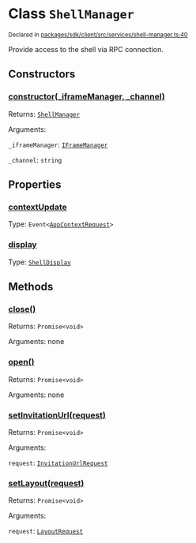 # Class `ShellManager`
<sub>Declared in [packages/sdk/client/src/services/shell-manager.ts:40](https://github.com/dxos/dxos/blob/56c97ac85/packages/sdk/client/src/services/shell-manager.ts#L40)</sub>


Provide access to the shell via RPC connection.

## Constructors
### [constructor(_iframeManager, _channel)](https://github.com/dxos/dxos/blob/56c97ac85/packages/sdk/client/src/services/shell-manager.ts#L47)




Returns: <code>[ShellManager](/api/@dxos/client/classes/ShellManager)</code>

Arguments: 

`_iframeManager`: <code>[IFrameManager](/api/@dxos/client/classes/IFrameManager)</code>

`_channel`: <code>string</code>



## Properties
### [contextUpdate](https://github.com/dxos/dxos/blob/56c97ac85/packages/sdk/client/src/services/shell-manager.ts#L41)
Type: <code>Event&lt;[AppContextRequest](/api/@dxos/client/interfaces/AppContextRequest)&gt;</code>



### [display](https://github.com/dxos/dxos/blob/56c97ac85/packages/sdk/client/src/services/shell-manager.ts#L52)
Type: <code>[ShellDisplay](/api/@dxos/client/enums#ShellDisplay)</code>




## Methods
### [close()](https://github.com/dxos/dxos/blob/56c97ac85/packages/sdk/client/src/services/shell-manager.ts#L126)




Returns: <code>Promise&lt;void&gt;</code>

Arguments: none




### [open()](https://github.com/dxos/dxos/blob/56c97ac85/packages/sdk/client/src/services/shell-manager.ts#L75)




Returns: <code>Promise&lt;void&gt;</code>

Arguments: none




### [setInvitationUrl(request)](https://github.com/dxos/dxos/blob/56c97ac85/packages/sdk/client/src/services/shell-manager.ts#L70)




Returns: <code>Promise&lt;void&gt;</code>

Arguments: 

`request`: <code>[InvitationUrlRequest](/api/@dxos/client/interfaces/InvitationUrlRequest)</code>


### [setLayout(request)](https://github.com/dxos/dxos/blob/56c97ac85/packages/sdk/client/src/services/shell-manager.ts#L56)




Returns: <code>Promise&lt;void&gt;</code>

Arguments: 

`request`: <code>[LayoutRequest](/api/@dxos/client/interfaces/LayoutRequest)</code>


